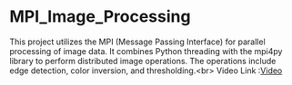 # MPI_Image_Processing
This project utilizes the MPI (Message Passing Interface) for parallel processing of image data. It combines Python threading with the mpi4py library to perform distributed image operations. The operations include edge detection, color inversion, and thresholding.<br\>
Video Link :[Video](https://drive.google.com/drive/folders/14hfL5NAkiUJt4JlrgiDxfRB4y0ZKzFxg)
